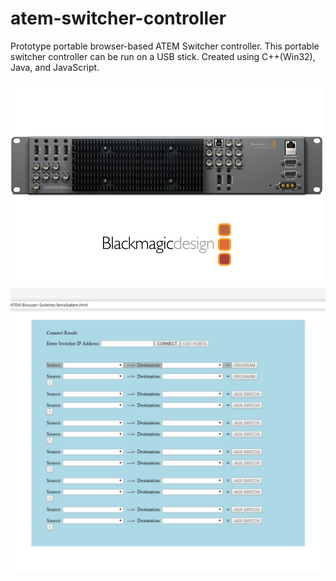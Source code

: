 # atem-switcher-controller
Prototype portable browser-based ATEM Switcher controller. This portable switcher controller can be run on a USB stick. Created using C++(Win32), Java, and JavaScript.

<img src="https://github.com/markcodedesign/atem-switcher-controller/blob/master/screenshots/bmagic.png">
<br>
<img src="https://github.com/markcodedesign/atem-switcher-controller/blob/master/screenshots/Screenshot-PortableAtemController2.PNG">

